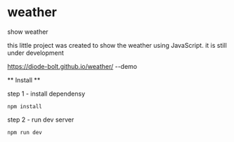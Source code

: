 # weather
show weather

this little project was created to show the weather using JavaScript.
it is still under development


https://diode-bolt.github.io/weather/ --demo

** Install **

step 1 - install dependensy

```
npm install
```

step 2 - run dev server

```
npm run dev
```
